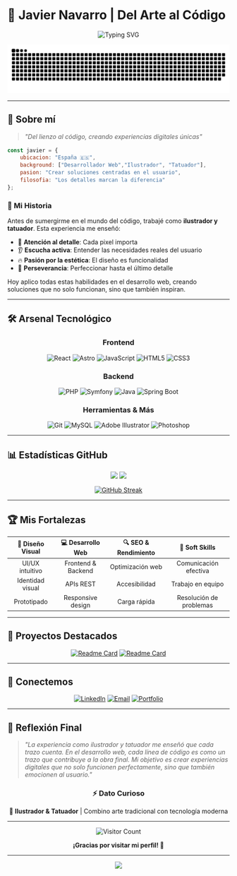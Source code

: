 # 🎨 Javier Navarro | Del Arte al Código

<div align="center">
  
  ![Typing SVG](https://readme-typing-svg.herokuapp.com?font=Fira+Code&size=24&duration=3000&pause=1000&color=00D9FF&center=true&vCenter=true&width=600&lines=Desarrollador+Front;Desarrollador+Back;Desarrollador+Fullstack;Obsesionado+con+los+detalles)
  
  <img src="https://raw.githubusercontent.com/platane/snk/output/github-contribution-grid-snake-dark.svg" alt="Snake animation" />
  
</div>

---

## 🚀 Sobre mí

> *"Del lienzo al código, creando experiencias digitales únicas"*

```javascript
const javier = {
    ubicacion: "España 🇪🇸",
    background: ["Desarrollador Web","Ilustrador", "Tatuador"],
    pasion: "Crear soluciones centradas en el usuario",
    filosofia: "Los detalles marcan la diferencia"
};
```

### 🎯 Mi Historia

Antes de sumergirme en el mundo del código, trabajé como **ilustrador y tatuador**. Esta experiencia me enseñó:

- 🎨 **Atención al detalle**: Cada pixel importa
- 👂 **Escucha activa**: Entender las necesidades reales del usuario
- 🔥 **Pasión por la estética**: El diseño es funcionalidad
- 💪 **Perseverancia**: Perfeccionar hasta el último detalle

Hoy aplico todas estas habilidades en el desarrollo web, creando soluciones que no solo funcionan, sino que también inspiran.

---

## 🛠️ Arsenal Tecnológico

<div align="center">

### Frontend
![React](https://img.shields.io/badge/React-20232A?style=for-the-badge&logo=react&logoColor=61DAFB)
![Astro](https://img.shields.io/badge/Astro-FF5D01?style=for-the-badge&logo=astro&logoColor=white)
![JavaScript](https://img.shields.io/badge/JavaScript-323330?style=for-the-badge&logo=javascript&logoColor=F7DF1E)
![HTML5](https://img.shields.io/badge/HTML5-E34F26?style=for-the-badge&logo=html5&logoColor=white)
![CSS3](https://img.shields.io/badge/CSS3-1572B6?style=for-the-badge&logo=css3&logoColor=white)

### Backend
![PHP](https://img.shields.io/badge/PHP-777BB4?style=for-the-badge&logo=php&logoColor=white)
![Symfony](https://img.shields.io/badge/Symfony-000000?style=for-the-badge&logo=symfony&logoColor=white)
![Java](https://img.shields.io/badge/Java-ED8B00?style=for-the-badge&logo=java&logoColor=white)
![Spring Boot](https://img.shields.io/badge/Spring_Boot-6DB33F?style=for-the-badge&logo=spring-boot&logoColor=white)

### Herramientas & Más
![Git](https://img.shields.io/badge/Git-F05032?style=for-the-badge&logo=git&logoColor=white)
![MySQL](https://img.shields.io/badge/MySQL-4479A1?style=for-the-badge&logo=mysql&logoColor=white)
![Adobe Illustrator](https://img.shields.io/badge/Adobe_Illustrator-FF9A00?style=for-the-badge&logo=adobe-illustrator&logoColor=white)
![Photoshop](https://img.shields.io/badge/Adobe_Photoshop-31A8FF?style=for-the-badge&logo=adobe-photoshop&logoColor=white)

</div>

---

## 📊 Estadísticas GitHub

<div align="center">
  
  <img height="180em" src="https://github-readme-stats.vercel.app/api?username=jn4varro&show_icons=true&theme=tokyonight&include_all_commits=true&count_private=true"/>
  <img height="180em" src="https://github-readme-stats.vercel.app/api/top-langs/?username=jn4varro&layout=compact&langs_count=8&theme=tokyonight&hide=jupyter%20notebook"/>
  
</div>

<div align="center">
  
  [![GitHub Streak](https://streak-stats.demolab.com/?user=jn4varro&theme=tokyonight)](https://git.io/streak-stats)
  
</div>

---

## 🏆 Mis Fortalezas

<div align="center">

| 🎨 **Diseño Visual** | 💻 **Desarrollo Web** | 🔍 **SEO & Rendimiento** | 🤝 **Soft Skills** |
|:---:|:---:|:---:|:---:|
| UI/UX intuitivo | Frontend & Backend | Optimización web | Comunicación efectiva |
| Identidad visual | APIs REST | Accesibilidad | Trabajo en equipo |
| Prototipado | Responsive design | Carga rápida | Resolución de problemas |

</div>

---

## 🌟 Proyectos Destacados

<div align="center">

[![Readme Card](https://github-readme-stats.vercel.app/api/pin/?username=jn4varro&repo=video-game-sales-eda&theme=tokyonight)](https://github.com/jn4varro/video-game-sales-eda)
[![Readme Card](https://github-readme-stats.vercel.app/api/pin/?username=jn4varro&repo=api-usuarios&theme=tokyonight)](https://github.com/jn4varro/api-usuarios)

</div>

---

## 🤝 Conectemos

<div align="center">

[![LinkedIn](https://img.shields.io/badge/LinkedIn-0077B5?style=for-the-badge&logo=linkedin&logoColor=white)](https://linkedin.com/in/javier-navarro-robles-9561aa208)
[![Email](https://img.shields.io/badge/Email-D14836?style=for-the-badge&logo=gmail&logoColor=white)](mailto:jnavarro.artist@gmail.com)
[![Portfolio](https://img.shields.io/badge/Portfolio-FF5722?style=for-the-badge&logo=google-chrome&logoColor=white)](https://jnavarro.netlify.app/)

</div>

---

## 💭 Reflexión Final

> *"La experiencia como ilustrador y tatuador me enseñó que cada trazo cuenta. En el desarrollo web, cada línea de código es como un trazo que contribuye a la obra final. Mi objetivo es crear experiencias digitales que no solo funcionen perfectamente, sino que también emocionen al usuario."*

<div align="center">

### ⚡ Dato Curioso
🎨 **Ilustrador & Tatuador** | Combino arte tradicional con tecnología moderna

---

![Visitor Count](https://komarev.com/ghpvc/?username=jn4varro&color=blueviolet&style=for-the-badge)

**¡Gracias por visitar mi perfil! 🚀**

</div>

---

<div align="center">
  <img src="https://raw.githubusercontent.com/Trilokia/Trilokia/379277808c61ef204768a61bbc5d25bc7798ccf1/bottom_header.svg" />
</div>
